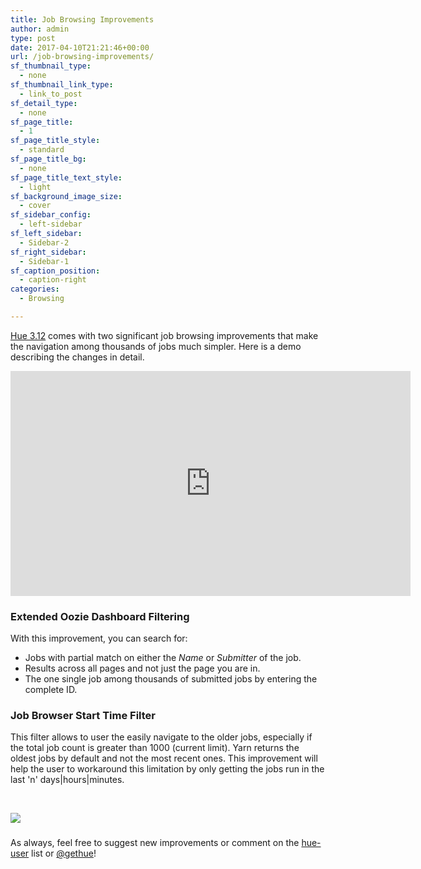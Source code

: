 ```yaml
---
title: Job Browsing Improvements
author: admin
type: post
date: 2017-04-10T21:21:46+00:00
url: /job-browsing-improvements/
sf_thumbnail_type:
  - none
sf_thumbnail_link_type:
  - link_to_post
sf_detail_type:
  - none
sf_page_title:
  - 1
sf_page_title_style:
  - standard
sf_page_title_bg:
  - none
sf_page_title_text_style:
  - light
sf_background_image_size:
  - cover
sf_sidebar_config:
  - left-sidebar
sf_left_sidebar:
  - Sidebar-2
sf_right_sidebar:
  - Sidebar-1
sf_caption_position:
  - caption-right
categories:
  - Browsing

---
```

[Hue 3.12][1] comes with two significant job browsing improvements that make the navigation among thousands of jobs much simpler. Here is a demo describing the changes in detail.

<iframe src="https://player.vimeo.com/video/212542640?dnt=1&app_id=122963" width="640" height="360" frameborder="0" title="Hue Tutorial - Oozie Dashboards filtering enhancements" allow="autoplay; fullscreen" allowfullscreen></iframe>

### Extended Oozie Dashboard Filtering

With this improvement, you can search for:

  * Jobs with partial match on either the _Name_ or _Submitter_ of the job.
  * Results across all pages and not just the page you are in.
  * The one single job among thousands of submitted jobs by entering the complete ID.

### Job Browser Start Time Filter

This filter allows to user the easily navigate to the older jobs, especially if the total job count is greater than 1000 (current limit). Yarn returns the oldest jobs by default and not the most recent ones. This improvement will help the user to workaround this limitation by only getting the jobs run in the last 'n' days|hours|minutes.

&nbsp;

[<img src="https://cdn.gethue.com/uploads/2017/03/new-jb-filter.png"/>][2]

###

As always, feel free to suggest new improvements or comment on the [hue-user][3] list or [@gethue][4]!

 [1]: https://gethue.com/hue-3-12-the-improved-editor-for-sql-developers-and-analysts-is-out/
 [2]: https://cdn.gethue.com/uploads/2017/03/new-jb-filter.png
 [3]: http://groups.google.com/a/cloudera.org/group/hue-user
 [4]: https://twitter.com/gethue
